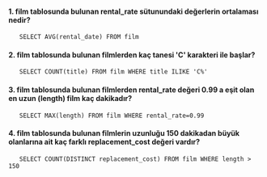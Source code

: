 #### 1. film tablosunda bulunan rental_rate sütunundaki değerlerin ortalaması nedir?
```
   SELECT AVG(rental_date) FROM film 
```

#### 2. film tablosunda bulunan filmlerden kaç tanesi 'C' karakteri ile başlar?
```
   SELECT COUNT(title) FROM film WHERE title ILIKE 'C%'
```

#### 3. film tablosunda bulunan filmlerden rental_rate değeri 0.99 a eşit olan en uzun (length) film kaç dakikadır?
```
   SELECT MAX(length) FROM film WHERE rental_rate=0.99 
```

#### 4. film tablosunda bulunan filmlerin uzunluğu 150 dakikadan büyük olanlarına ait kaç farklı replacement_cost değeri vardır?
```
   SELECT COUNT(DISTINCT replacement_cost) FROM film WHERE length > 150 
```
